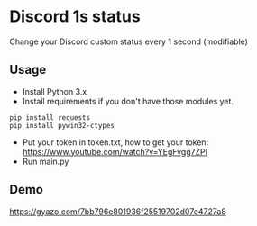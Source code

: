 # Discord 1s status
Change your Discord custom status every 1 second (modifiable)

## Usage
- Install Python 3.x
- Install requirements if you don't have those modules yet.
```
pip install requests
pip install pywin32-ctypes
```
- Put your token in token.txt, how to get your token: https://www.youtube.com/watch?v=YEgFvgg7ZPI
- Run main.py

## Demo
https://gyazo.com/7bb796e801936f25519702d07e4727a8
